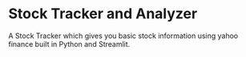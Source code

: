 # Stock Tracker and Analyzer
A Stock Tracker which gives you basic stock information using yahoo finance built in Python and Streamlit.
